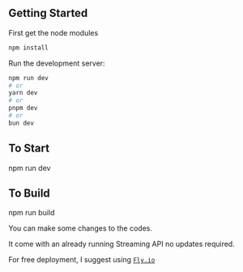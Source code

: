 ## Getting Started
First get the node modules

```bash
npm install
```
Run the development server:

```bash
npm run dev
# or
yarn dev
# or
pnpm dev
# or
bun dev
```

## To Start
npm run dev
## To Build
npm run build

You can make some changes to the codes.

It come with an already running Streaming API no updates required.

For free deployment, I suggest using [`Fly.io`](https://fly.io)
